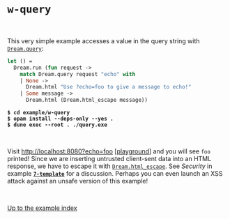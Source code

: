 # `w-query`

<br>

This very simple example accesses a value in the query string with
[`Dream.query`](https://aantron.github.io/dream/#val-query):

```ocaml
let () =
  Dream.run (fun request ->
    match Dream.query request "echo" with
    | None ->
      Dream.html "Use ?echo=foo to give a message to echo!"
    | Some message ->
      Dream.html (Dream.html_escape message))
```

<pre><code><b>$ cd example/w-query</b>
<b>$ opam install --deps-only --yes .</b>
<b>$ dune exec --root . ./query.exe</b></code></pre>

<br>

Visit [http://localhost:8080?echo=foo](http://localhost:8080?echo=foo)
[[playground](http://dream.as/w-query?echo=foo)] and you will see `foo`
printed! Since we are inserting untrusted client-sent data into an HTML
response, we have to escape it with
[`Dream.html_escape`](https://aantron.github.io/dream/#val-html_escape). See
*Security* in example [**`7-template`**](../7-template#security) for a
discussion. Perhaps you can even launch an XSS attack against an unsafe version
of this example!

<br>

[Up to the example index](../#examples)
